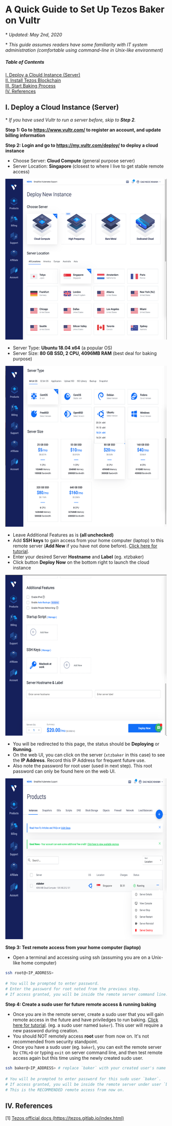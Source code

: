 # A Quick Guide to Set Up Tezos Baker on Vultr

\* *Updated: May 2nd, 2020*

\* *This guide assumes readers have some familiarity with IT system administration (comfortable using command-line in Unix-like environment)*

##### Table of Contents
[I. Deploy a Clould Instance (Server)](#deployAnInstance)\
[II. Install Tezos Blockchain](#installTezosBlockchain)\
[III. Start Baking Process](#startBakingProcess)\
[IV. References](#references)

## I. Deploy a Cloud Instance (Server)

<a name="deployAnInstance"></a>

\* *If you have used Vultr to run a server before, skip to **Step 2**.*

**Step 1: Go to https://www.vultr.com/ to register an account, and update billing information**

**Step 2: Login and go to https://my.vultr.com/deploy/ to deploy a cloud instance**

* Choose Server: **Cloud Compute** (general purpose server)
* Server Location: **Singapore** (closest to where I live to get stable remote access)

<img src="setup-tezos-baker-on-vultr-images/deploy-a-vultr-instance-choose-server-and-location.png" height="500" width="590">

* Server Type: **Ubuntu 18.04 x64** (a popular OS)
* Server Size: **80 GB SSD, 2 CPU, 4096MB RAM** (best deal for baking purpose)

<img src="setup-tezos-baker-on-vultr-images/deploy-a-vultr-instance-choose-server-type-and-size.png" height="500" width="590">

* Leave Additional Features as is **(all unchecked)**
* Add **SSH keys** to gain access from your home computer (laptop) to this remote server (**Add New** if you have not done before). [Click here for tutorial](https://www.vultr.com/docs/how-do-i-generate-ssh-keys).
* Enter your desired Server **Hostname** and **Label** (eg. xtzbaker)
* Click button **Deploy Now** on the bottom right to launch the cloud instance

<img src="setup-tezos-baker-on-vultr-images/deploy-a-vultr-instance-choose-ssh-keys.png" height="500" width="590">

* You will be redirected to this page, the status should be **Deploying** or **Running**.
* On the web UI, you can click on the server (`xtzbaker` in this case) to see the **IP Address**. Record this IP Address for frequent future use.
* Also note the password for root user (used in next step). This root password can only be found here on the web UI.

<img src="setup-tezos-baker-on-vultr-images/deploy-a-vultr-instance-deploying.png" height="500" width="590">

**Step 3: Test remote access from your home computer (laptop)**

* Open a terminal and accessing using ssh (assuming you are on a Unix-like home computer)

```bash
ssh root@<IP_ADDRESS>

# You will be prompted to enter password.
# Enter the password for root noted from the previous step.
# If access granted, you will be inside the remote server command line.
```

**Step 4: Create a sudo user for future remote access & running baking**

* Once you are in the remote server, create a sudo user that you will gain remote access in the future and have priviledges to run baking. [Click here for tutorial](https://www.digitalocean.com/community/tutorials/how-to-create-a-sudo-user-on-ubuntu-quickstart). (eg. a sudo user named `baker`). This user will require a new password during creation.
* You should NOT remotely access **root** user from now on. It's not recommended from security standpoint.
* Once you have a sudo user (eg. `baker`), you can exit the remote server by `CTRL+D` or typing `exit` on server command line, and then test remote access again but this time using the newly created sudo user.

```bash
ssh baker@<IP_ADDRESS> # replace `baker` with your created user's name

# You will be prompted to enter password for this sudo user `baker`.
# If access granted, you will be inside the remote server under user `baker`.
# This is the RECOMMENDED remote access from now on.
```

## IV. References

[1] [Tezos official docs (https://tezos.gitlab.io/index.html)](https://tezos.gitlab.io/index.html)